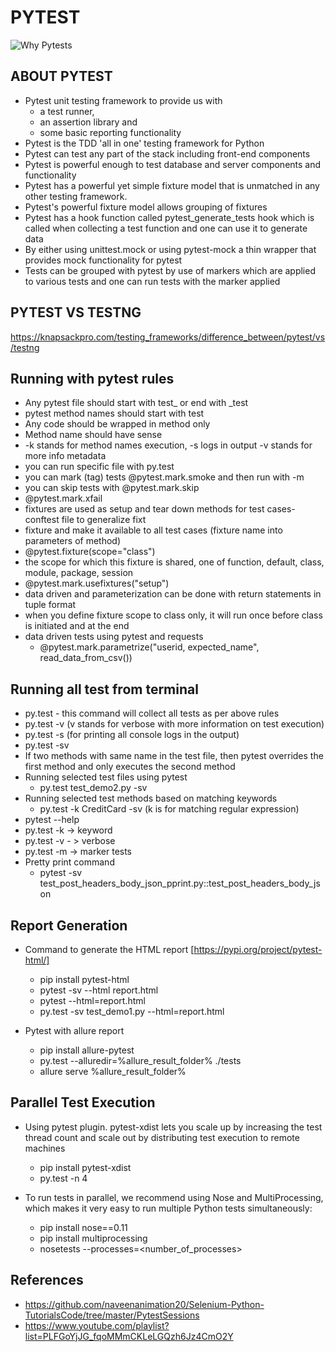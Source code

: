 # PYTEST

![Why Pytests](why_pytests)


## ABOUT PYTEST ##
- Pytest unit testing framework to provide us with 
  - a test runner, 
  - an assertion library and  
  - some basic reporting functionality
- Pytest is the TDD 'all in one' testing framework for Python
- Pytest can test any part of the stack including front-end components
- Pytest is powerful enough to test database and server components and functionality
- Pytest has a powerful yet simple fixture model that is unmatched in any other testing framework.
- Pytest's powerful fixture model allows grouping of fixtures
- Pytest has a hook function called pytest_generate_tests hook which is called when collecting a test function and one can use it to generate data
- By either using unittest.mock or using pytest-mock a thin wrapper that provides mock functionality for pytest
- Tests can be grouped with pytest by use of markers which are applied to various tests and one can run tests with the marker applied

## PYTEST VS TESTNG ##
https://knapsackpro.com/testing_frameworks/difference_between/pytest/vs/testng


## Running with pytest rules ##
- Any pytest file should start with test_ or end with _test
- pytest method names should start with test
- Any code should be wrapped in method only
- Method name should have sense
- -k stands for method names execution, -s logs in output  -v stands for more info metadata
- you can run specific file with py.test <filename>
- you can mark (tag) tests @pytest.mark.smoke and then run with -m
- you can skip tests with @pytest.mark.skip
- @pytest.mark.xfail
- fixtures are used as setup and tear down methods for test cases- conftest file to generalize fixt
- fixture and make it available to all test cases (fixture name into parameters of method)
- @pytest.fixture(scope="class")
- the scope for which this fixture is shared, one of function, default, class, module, package, session
- @pytest.mark.usefixtures("setup")
- data driven and parameterization can be done with return statements in tuple format
- when you define fixture scope to class only, it will run once before class is initiated and at the end
- data driven tests using pytest and requests
  - @pytest.mark.parametrize("userid, expected_name", read_data_from_csv())
  

## Running all test from terminal ##
- py.test - this command will collect all tests as per above rules
- py.test -v (v stands for verbose with more information on test execution)
- py.test -s (for printing all console logs in the output)
- py.test -sv <filename>
- If two methods with same name in the test file, then pytest overrides the first method and only executes the second method
- Running selected test files using pytest
   - py.test test_demo2.py -sv
- Running selected test methods based on matching keywords
   - py.test -k CreditCard -sv (k is for matching regular expression)
- pytest --help
- py.test -k -> keyword
- py.test -v - > verbose
- py.test -m -> marker tests
- Pretty print command
  - pytest -sv test_post_headers_body_json_pprint.py::test_post_headers_body_json
  
  
## Report Generation ##
- Command to generate the HTML report [https://pypi.org/project/pytest-html/]
  - pip install pytest-html
  - pytest -sv --html report.html
  - pytest --html=report.html
  - py.test -sv test_demo1.py --html=report.html

- Pytest with allure report
  - pip install allure-pytest
  - py.test --alluredir=%allure_result_folder% ./tests
  - allure serve %allure_result_folder%



## Parallel Test Execution ##
- Using pytest plugin. pytest-xdist lets you scale up by increasing the test thread count and scale out by distributing test execution to remote machines
  - pip install pytest-xdist
  - py.test -n 4

- To run tests in parallel, we recommend using Nose and MultiProcessing, which makes it very easy to run multiple Python tests simultaneously:
  - pip install nose==0.11
  - pip install multiprocessing
  - nosetests --processes=<number_of_processes>


## References ##
- https://github.com/naveenanimation20/Selenium-Python-TutorialsCode/tree/master/PytestSessions
- https://www.youtube.com/playlist?list=PLFGoYjJG_fqoMMmCKLeLGQzh6Jz4CmO2Y
